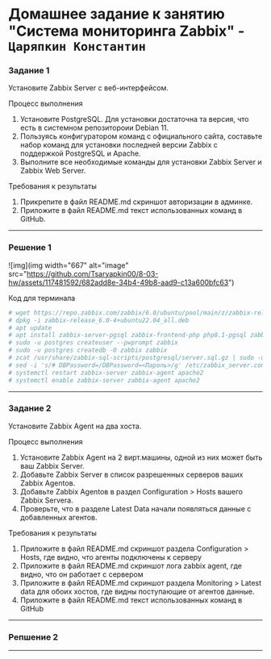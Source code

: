 # Домашнее задание к занятию "Система мониторинга Zabbix" - `Царяпкин Константин`


### Задание 1

Установите Zabbix Server с веб-интерфейсом.

Процесс выполнения
 1. Установите PostgreSQL. Для установки достаточна та версия, что есть в системном репозитороии Debian 11.
 2. Пользуясь конфигуратором команд с официального сайта, составьте набор команд для установки последней версии Zabbix с поддержкой PostgreSQL и Apache.
 3. Выполните все необходимые команды для установки Zabbix Server и Zabbix Web Server.
    
Требования к результаты
 1. Прикрепите в файл README.md скриншот авторизации в админке.
 2. Приложите в файл README.md текст использованных команд в GitHub.

---

### Решение 1

![img](img width="667" alt="image" src="https://github.com/Tsaryapkin00/8-03-hw/assets/117481592/682add8e-34b4-49b8-aad9-c13a600bfc63")

Код для терминала
```bash
# wget https://repo.zabbix.com/zabbix/6.0/ubuntu/pool/main/z/zabbix-release/zabbix-release_6.0-4+ubuntu22.04_all.deb
# dpkg -i zabbix-release_6.0-4+ubuntu22.04_all.deb
# apt update
# apt install zabbix-server-pgsql zabbix-frontend-php php8.1-pgsql zabbix-apache-conf zabbix-sql-scripts zabbix-agent
# sudo -u postgres createuser --pwprompt zabbix
# sudo -u postgres createdb -O zabbix zabbix
# zcat /usr/share/zabbix-sql-scripts/postgresql/server.sql.gz | sudo -u zabbix psql zabbix
# sed -i 's/# DBPassword=/DBPassword=<Пароль>/g' /etc/zabbix_server.conf
# systemctl restart zabbix-server zabbix-agent apache2
# systemctl enable zabbix-server zabbix-agent apache2
```

---

### Задание 2

Установите Zabbix Agent на два хоста.

Процесс выполнения
 1. Установите Zabbix Agent на 2 вирт.машины, одной из них может быть ваш Zabbix Server.
 2. Добавьте Zabbix Server в список разрешенных серверов ваших Zabbix Agentов.
 3. Добавьте Zabbix Agentов в раздел Configuration > Hosts вашего Zabbix Servera.
 4. Проверьте, что в разделе Latest Data начали появляться данные с добавленных агентов.
    
Требования к результаты
 1. Приложите в файл README.md скриншот раздела Configuration > Hosts, где видно, что агенты подключены к серверу
 2. Приложите в файл README.md скриншот лога zabbix agent, где видно, что он работает с сервером
 3. Приложите в файл README.md скриншот раздела Monitoring > Latest data для обоих хостов, где видны поступающие от агентов данные.
 4. Приложите в файл README.md текст использованных команд в GitHub


---

### Репшение 2

---
